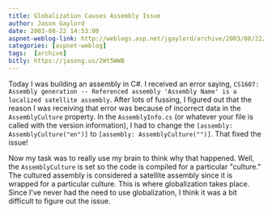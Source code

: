 ```yaml
---
title: Globalization Causes Assembly Issue
author: Jason Gaylord
date: 2003-08-22 14:53:00
aspnet-weblog-link: http://weblogs.asp.net/jgaylord/archive/2003/08/22/25003.aspx
categories: [aspnet-weblog]
tags:  [archive]
bitly: https://jasong.us/2Wt5WWB
---
```


Today I was building an assembly in C#. I received an error saying, `CS1607: Assembly generation -- Referenced assembly 'Assembly Name' is a localized satellite assembly`. After lots of fussing, I figured out that the reason I was receiving that error was because of incorrect data in the `AssemblyCulture` property. In the `AssemblyInfo.cs` (or whatever your file is called with the version information), I had to change the `[assembly: AssemblyCulture("en")]` to `[assembly: AssemblyCulture("")]`. That fixed the issue!

Now my task was to really use my brain to think why that happened. Well, the `AssemblyCulture` is set so the code is compiled for a particular "culture." The cultured assembly is considered a satellite assembly since it is wrapped for a particular culture. This is where globalization takes place. Since I've never had the need to use globalization, I think it was a bit difficult to figure out the issue.